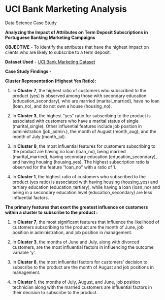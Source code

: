
# UCI Bank Marketing Analysis
Data Science Case Study

**Analyzing the Impact of Attributes on Term Deposit Subscriptions in Portuguese Banking Marketing Campaigns**

**OBJECTIVE** - To identify the attributes that have the highest impact on clients who are likely to subscribe to a term deposit.


**Dataset Used** - [UCI Bank Marketing Dataset](https://archive.ics.uci.edu/ml/datasets/bank+marketing)

**Case Study Findings -**

**Cluster Representation (Highest Yes Ratio):**
1. In **Cluster 7**, the highest ratio of customers who subscribed to the product (yes) is observed among those with secondary education (education_secondary), who are married (marital_married), have no loan (loan_no), and do not own a house (housing_no).

2. In **Cluster 3**, the highest "yes" ratio for subscribing to the product is associated with customers who have a marital status of single (marital_single). Other influential features include job position in administration (job_admin.), the month of August (month_aug), and the month of July (month_jul).

3. In **Cluster 8**, the most influential features for customers subscribing to the product are having no loan (loan_no), being married (marital_married), having secondary education (education_secondary), and having housing (housing_yes). The highest subscription ratio is observed for the feature "loan_no" with a ratio of 1.

4. In **Cluster 1**, the highest ratio of customers who subscribed to the product (yes ratio) is associated with having housing (housing_yes) and tertiary education (education_tertiary), while having a loan (loan_no) and being in a secondary education level (education_secondary) are less influential factors.


**The primary features that exert the greatest influence on customers within a cluster to subscribe to the product :** 

1. In **Cluster 7**, the most significant features that influence the likelihood of customers subscribing to the product are the month of June, job position in administration, and job position in management.

2. In **Cluster 3**, the months of June and July, along with divorced customers, are the most influential factors in influencing the outcome variable 'y'.

3. In **Cluster 8**, the most influential factors for customers' decision to subscribe to the product are the month of August and job positions in management.

4. In **Cluster 1**, the months of July, August, and June, job position technician along with the married customers are influential factors in their decision to subscribe to the product.




